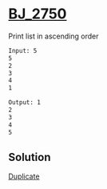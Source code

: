# [BJ_2750](https://acmicpc.net/problem/2750)

Print list in ascending order

```txt
Input: 5
5
2
3
4
1

Output: 1
2
3
4
5
```

## Solution

[Duplicate](./BJ_2751.md)
